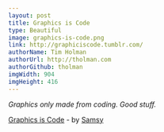 ```yaml
---
layout: post
title: Graphics is Code
type: Beautiful
image: graphics-is-code.png
link: http://graphiciscode.tumblr.com/
authorName: Tim Holman
authorUrl: http://tholman.com
authorGithub: tholman
imgWidth: 904
imgHeight: 416
---
```


_Graphics only made from coding. Good stuff._

[Graphics is Code](http://graphiciscode.tumblr.com/) - by [Samsy](http://samsy.ninja/)
